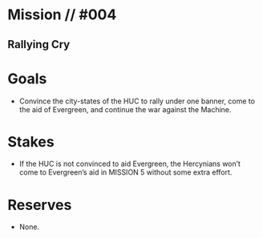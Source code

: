 # Mission // #004
## Rallying Cry
# Goals
- Convince the city-states of the HUC to
rally under one banner, come to the aid
of Evergreen, and continue the war
against the Machine.

# Stakes
- If the HUC is not convinced to aid
Evergreen, the Hercynians won’t come to
Evergreen’s aid in MISSION 5 without
some extra effort.

# Reserves
- None.
